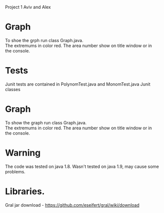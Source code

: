 Project 1 Aviv and Alex

Graph
========
To shoe the grph run class Graph.java.<br/>
The extremums in color red.
The area number show on title window or in the console.

Tests
========
Junit tests are contained in PolynomTest.java and MonomTest.java Junit classes

Graph
========
To show the graph run class Graph.java.<br/>
The extremums in color red.
The area number show on title window or in the console.

Warning
========
The code was tested on java 1.8. Wasn't tested on java 1.9, may cause some problems.

Libraries.
========
Gral jar download - https://github.com/eseifert/gral/wiki/download
